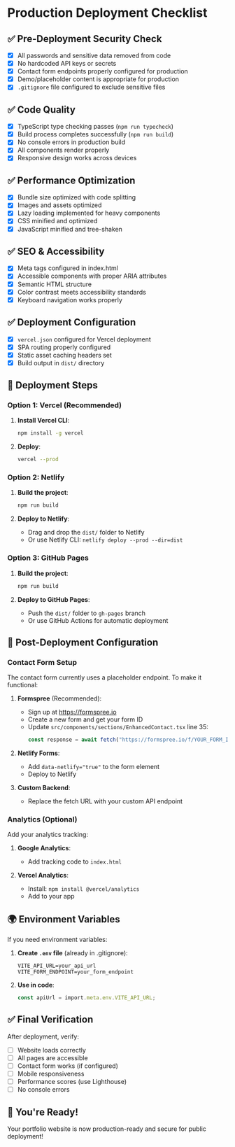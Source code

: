 # Production Deployment Checklist

## ✅ Pre-Deployment Security Check

- [x] All passwords and sensitive data removed from code
- [x] No hardcoded API keys or secrets
- [x] Contact form endpoints properly configured for production
- [x] Demo/placeholder content is appropriate for production
- [x] `.gitignore` file configured to exclude sensitive files

## ✅ Code Quality

- [x] TypeScript type checking passes (`npm run typecheck`)
- [x] Build process completes successfully (`npm run build`)
- [x] No console errors in production build
- [x] All components render properly
- [x] Responsive design works across devices

## ✅ Performance Optimization

- [x] Bundle size optimized with code splitting
- [x] Images and assets optimized
- [x] Lazy loading implemented for heavy components
- [x] CSS minified and optimized
- [x] JavaScript minified and tree-shaken

## ✅ SEO & Accessibility

- [x] Meta tags configured in index.html
- [x] Accessible components with proper ARIA attributes
- [x] Semantic HTML structure
- [x] Color contrast meets accessibility standards
- [x] Keyboard navigation works properly

## ✅ Deployment Configuration

- [x] `vercel.json` configured for Vercel deployment
- [x] SPA routing properly configured
- [x] Static asset caching headers set
- [x] Build output in `dist/` directory

## 🚀 Deployment Steps

### Option 1: Vercel (Recommended)

1. **Install Vercel CLI**:

   ```bash
   npm install -g vercel
   ```

2. **Deploy**:
   ```bash
   vercel --prod
   ```

### Option 2: Netlify

1. **Build the project**:

   ```bash
   npm run build
   ```

2. **Deploy to Netlify**:
   - Drag and drop the `dist/` folder to Netlify
   - Or use Netlify CLI: `netlify deploy --prod --dir=dist`

### Option 3: GitHub Pages

1. **Build the project**:

   ```bash
   npm run build
   ```

2. **Deploy to GitHub Pages**:
   - Push the `dist/` folder to `gh-pages` branch
   - Or use GitHub Actions for automatic deployment

## 🔧 Post-Deployment Configuration

### Contact Form Setup

The contact form currently uses a placeholder endpoint. To make it functional:

1. **Formspree** (Recommended):

   - Sign up at https://formspree.io
   - Create a new form and get your form ID
   - Update `src/components/sections/EnhancedContact.tsx` line 35:
     ```typescript
     const response = await fetch("https://formspree.io/f/YOUR_FORM_ID", {
     ```

2. **Netlify Forms**:

   - Add `data-netlify="true"` to the form element
   - Deploy to Netlify

3. **Custom Backend**:
   - Replace the fetch URL with your custom API endpoint

### Analytics (Optional)

Add your analytics tracking:

1. **Google Analytics**:

   - Add tracking code to `index.html`

2. **Vercel Analytics**:
   - Install: `npm install @vercel/analytics`
   - Add to your app

## 🌍 Environment Variables

If you need environment variables:

1. **Create `.env` file** (already in .gitignore):

   ```
   VITE_API_URL=your_api_url
   VITE_FORM_ENDPOINT=your_form_endpoint
   ```

2. **Use in code**:
   ```typescript
   const apiUrl = import.meta.env.VITE_API_URL;
   ```

## ✅ Final Verification

After deployment, verify:

- [ ] Website loads correctly
- [ ] All pages are accessible
- [ ] Contact form works (if configured)
- [ ] Mobile responsiveness
- [ ] Performance scores (use Lighthouse)
- [ ] No console errors

## 🎉 You're Ready!

Your portfolio website is now production-ready and secure for public deployment!
